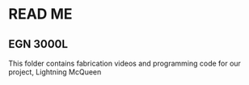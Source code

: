 # READ ME
## EGN 3000L
This folder contains fabrication videos and programming code for our project, Lightning McQueen 

